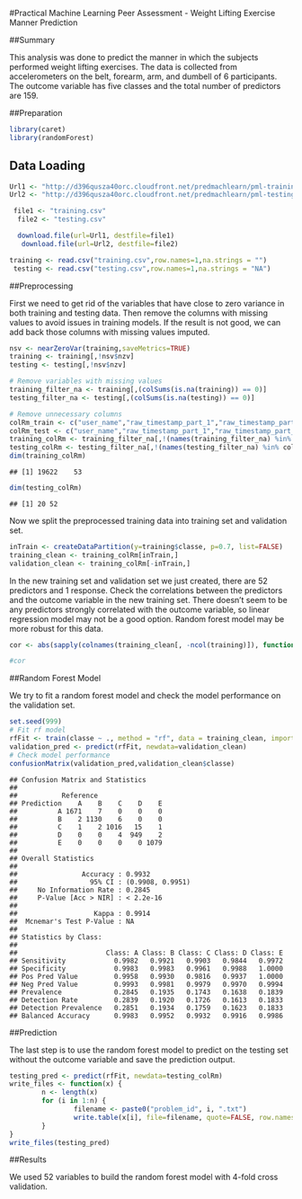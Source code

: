 

#Practical Machine Learning Peer Assessment - Weight Lifting Exercise Manner Prediction

##Summary 

This analysis was done to predict the manner in which the subjects performed weight lifting exercises. The data is collected from accelerometers on the belt, forearm, arm, and dumbell of 6 participants. The outcome variable has five classes and the total number of predictors are 159.

##Preparation


```r
library(caret)
library(randomForest)
```

## Data Loading


```r
Url1 <- "http://d396qusza40orc.cloudfront.net/predmachlearn/pml-training.csv"
Url2 <- "http://d396qusza40orc.cloudfront.net/predmachlearn/pml-testing.csv"

 file1 <- "training.csv"
  file2 <- "testing.csv"

  download.file(url=Url1, destfile=file1)
   download.file(url=Url2, destfile=file2)

training <- read.csv("training.csv",row.names=1,na.strings = "")
 testing <- read.csv("testing.csv",row.names=1,na.strings = "NA")
```

##Preprocessing

First we need to get rid of the variables that have close to zero variance in both training and testing data. Then remove the columns with missing values to avoid issues in training models. If the result is not good, we can add back those columns with missing values imputed.


```r
nsv <- nearZeroVar(training,saveMetrics=TRUE)
training <- training[,!nsv$nzv]
testing <- testing[,!nsv$nzv]

# Remove variables with missing values
training_filter_na <- training[,(colSums(is.na(training)) == 0)]
testing_filter_na <- testing[,(colSums(is.na(testing)) == 0)]

# Remove unnecessary columns
colRm_train <- c("user_name","raw_timestamp_part_1","raw_timestamp_part_2","cvtd_timestamp","num_window")
colRm_test <- c("user_name","raw_timestamp_part_1","raw_timestamp_part_2","cvtd_timestamp","num_window","problem_id")
training_colRm <- training_filter_na[,!(names(training_filter_na) %in% colRm_train)]
testing_colRm <- testing_filter_na[,!(names(testing_filter_na) %in% colRm_test)]
dim(training_colRm)
```

```
## [1] 19622    53
```

```r
dim(testing_colRm)
```

```
## [1] 20 52
```

Now we split the preprocessed training data into training set and validation set.


```r
inTrain <- createDataPartition(y=training$classe, p=0.7, list=FALSE)
training_clean <- training_colRm[inTrain,]
validation_clean <- training_colRm[-inTrain,]
```

In the new training set and validation set we just created, there are 52 predictors and 1 response. Check the correlations between the predictors and the outcome variable in the new training set. There doesn’t seem to be any predictors strongly correlated with the outcome variable, so linear regression model may not be a good option. Random forest model may be more robust for this data.

```r
cor <- abs(sapply(colnames(training_clean[, -ncol(training)]), function(x) cor(as.numeric(training_clean[, x]), as.numeric(training_clean$classe), method = "spearman")))

#cor
```

##Random Forest Model

We try to fit a random forest model and check the model performance on the validation set.


```r
set.seed(999)
# Fit rf model
rfFit <- train(classe ~ ., method = "rf", data = training_clean, importance = T, trControl = trainControl(method = "cv", number = 4))
validation_pred <- predict(rfFit, newdata=validation_clean)
# Check model performance
confusionMatrix(validation_pred,validation_clean$classe)
```

```
## Confusion Matrix and Statistics
## 
##           Reference
## Prediction    A    B    C    D    E
##          A 1671    7    0    0    0
##          B    2 1130    6    0    0
##          C    1    2 1016   15    1
##          D    0    0    4  949    2
##          E    0    0    0    0 1079
## 
## Overall Statistics
##                                           
##                Accuracy : 0.9932          
##                  95% CI : (0.9908, 0.9951)
##     No Information Rate : 0.2845          
##     P-Value [Acc > NIR] : < 2.2e-16       
##                                           
##                   Kappa : 0.9914          
##  Mcnemar's Test P-Value : NA              
## 
## Statistics by Class:
## 
##                      Class: A Class: B Class: C Class: D Class: E
## Sensitivity            0.9982   0.9921   0.9903   0.9844   0.9972
## Specificity            0.9983   0.9983   0.9961   0.9988   1.0000
## Pos Pred Value         0.9958   0.9930   0.9816   0.9937   1.0000
## Neg Pred Value         0.9993   0.9981   0.9979   0.9970   0.9994
## Prevalence             0.2845   0.1935   0.1743   0.1638   0.1839
## Detection Rate         0.2839   0.1920   0.1726   0.1613   0.1833
## Detection Prevalence   0.2851   0.1934   0.1759   0.1623   0.1833
## Balanced Accuracy      0.9983   0.9952   0.9932   0.9916   0.9986
```

##Prediction

The last step is to use the random forest model to predict on the testing set without the outcome variable and save the prediction output.


```r
testing_pred <- predict(rfFit, newdata=testing_colRm)
write_files <- function(x) {
        n <- length(x)
        for (i in 1:n) {
                filename <- paste0("problem_id", i, ".txt")
                write.table(x[i], file=filename, quote=FALSE, row.names=FALSE,col.names=FALSE)
        }
}
write_files(testing_pred)
```


##Results

We used 52 variables to build the random forest model with 4-fold cross validation.

